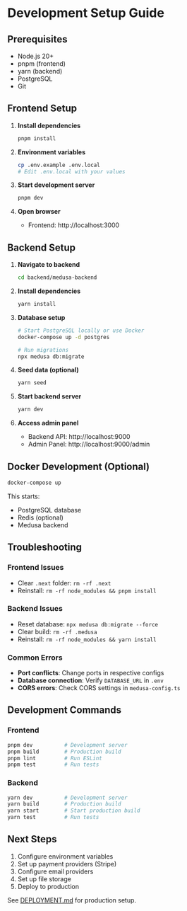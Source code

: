 # Development Setup Guide

## Prerequisites

- Node.js 20+ 
- pnpm (frontend)
- yarn (backend)
- PostgreSQL
- Git

## Frontend Setup

1. **Install dependencies**
   ```bash
   pnpm install
   ```

2. **Environment variables**
   ```bash
   cp .env.example .env.local
   # Edit .env.local with your values
   ```

3. **Start development server**
   ```bash
   pnpm dev
   ```

4. **Open browser**
   - Frontend: http://localhost:3000

## Backend Setup

1. **Navigate to backend**
   ```bash
   cd backend/medusa-backend
   ```

2. **Install dependencies**
   ```bash
   yarn install
   ```

3. **Database setup**
   ```bash
   # Start PostgreSQL locally or use Docker
   docker-compose up -d postgres
   
   # Run migrations
   npx medusa db:migrate
   ```

4. **Seed data (optional)**
   ```bash
   yarn seed
   ```

5. **Start backend server**
   ```bash
   yarn dev
   ```

6. **Access admin panel**
   - Backend API: http://localhost:9000
   - Admin Panel: http://localhost:9000/admin

## Docker Development (Optional)

```bash
docker-compose up
```

This starts:
- PostgreSQL database
- Redis (optional)
- Medusa backend

## Troubleshooting

### Frontend Issues
- Clear `.next` folder: `rm -rf .next`
- Reinstall: `rm -rf node_modules && pnpm install`

### Backend Issues  
- Reset database: `npx medusa db:migrate --force`
- Clear build: `rm -rf .medusa`
- Reinstall: `rm -rf node_modules && yarn install`

### Common Errors
- **Port conflicts**: Change ports in respective configs
- **Database connection**: Verify `DATABASE_URL` in `.env`
- **CORS errors**: Check CORS settings in `medusa-config.ts`

## Development Commands

### Frontend
```bash
pnpm dev          # Development server
pnpm build        # Production build
pnpm lint         # Run ESLint
pnpm test         # Run tests
```

### Backend
```bash
yarn dev          # Development server  
yarn build        # Production build
yarn start        # Start production build
yarn test         # Run tests
```

## Next Steps

1. Configure environment variables
2. Set up payment providers (Stripe)
3. Configure email providers
4. Set up file storage
5. Deploy to production

See [DEPLOYMENT.md](DEPLOYMENT.md) for production setup.